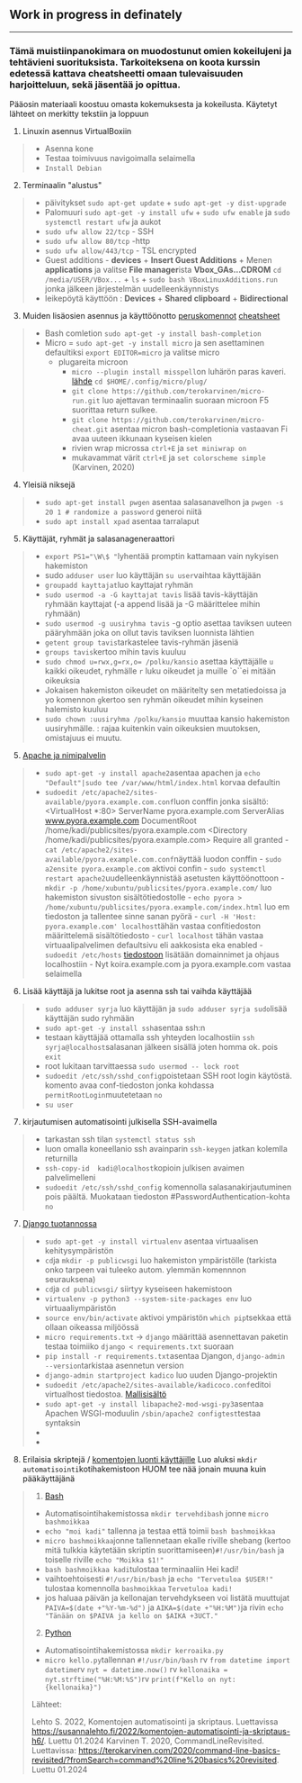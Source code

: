 ## Work in progress in definately

--- 

### Tämä muistiinpanokimara on muodostunut omien kokeilujeni ja tehtävieni suorituksista. Tarkoiteksena on koota kurssin edetessä kattava cheatsheetti omaan tulevaisuuden harjoitteluun, sekä jäsentää jo opittua. 
Pääosin materiaali koostuu omasta kokemuksesta ja kokeilusta. Käytetyt lähteet on merkitty tekstiin ja loppuun

1. Linuxin asennus VirtualBoxiin
 > - Asenna kone
 > - Testaa toimivuus navigoimalla selaimella
 > - `Install Debian`
   
2. Terminaalin "alustus"
>  - päivitykset
>     `sudo apt-get update` + `sudo apt-get -y dist-upgrade`
>  - Palomuuri
>     `sudo apt-get -y install ufw` + `sudo ufw enable` ja `sudo systemctl restart ufw`
>    ja aukot
>   - `sudo ufw allow 22/tcp` - SSH
>   - `sudo ufw allow 80/tcp` -http
>   - `sudo ufw allow/443/tcp` - TSL encrypted
>  - Guest additions - **devices** + **Insert Guest Additions** + Menen **applications** ja valitse **File manager**ista **Vbox_GAs...CDROM**
>        `cd /media/USER/VBox...` + `ls` + `sudo bash VBoxLinuxAdditions.run` jonka jälkeen järjestelmän uudelleenkäynnistys
>  - leikepöytä käyttöön : **Devices** + **Shared clipboard** + **Bidirectional**

3. Muiden lisäosien asennus ja käyttöönotto [peruskomennot](https://terokarvinen.com/2020/command-line-basics-revisited/?fromSearch=command%20line%20basics%20revisited) [cheatsheet](https://terokarvinen.com/2022/command-palette-cheatsheet-run-and-make-micro/)
>  - Bash comletion `sudo apt-get -y install bash-completion` 
>  - Micro = `sudo apt-get -y install micro` ja sen asettaminen defaultiksi `export EDITOR=micro` ja valitse micro
>    - plugareita microon
>       - `micro --plugin install misspell`on luhärön paras kaveri. [lähde](https://github.com/CamilleScholtz/micro-misspell-plugin)
>         `cd $HOME/.config/micro/plug/`
>       -  `git clone https://github.com/terokarvinen/micro-run.git` luo ajettavan terminaalin suoraan microon F5 suorittaa return sulkee. 
>       - `git clone https://github.com/terokarvinen/micro-cheat.git` asentaa micron bash-completionia vastaavan Fi avaa uuteen ikkunaan kyseisen kielen
>        - rivien wrap microssa `ctrl+E` ja `set miniwrap on`
>        - mukavammat värit `ctrl+E` ja `set colorscheme simple` (Karvinen, 2020)
>

4. Yleisiä niksejä
>    - `sudo apt-get install pwgen` asentaa salasanavelhon ja `pwgen -s 20 1 # randomize a password` generoi niitä
>    - `sudo apt install xpad` asentaa tarralaput

5. Käyttäjät, ryhmät ja salasanageneraattori
>    - `export PS1="\W\$ "`lyhentää promptin kattamaan vain nykyisen hakemiston
>    - sudo `adduser user` luo käyttäjän `su user`vaihtaa käyttäjään
>    - `groupadd kayttajat`luo kayttajat ryhmän
>    - `sudo usermod -a -G kayttajat tavis` lisää tavis-käyttäjän ryhmään kayttajat (-a append lisää ja -G määrittelee mihin ryhmään)
>    - `sudo usermod -g uusiryhma tavis` -g optio asettaa taviksen uuteen pääryhmään joka on ollut tavis taviksen luonnista lähtien
>    - `getent group tavis`tarkastelee tavis-ryhmän jäseniä
>    - `groups tavis`kertoo mihin tavis kuuluu
>    -  `sudo chmod u=rwx,g=rx,o= /polku/kansio` asettaa käyttäjälle `u` kaikki oikeudet, ryhmälle `r` luku oikeudet ja muille `o``ei mitään oikeuksia
>    -  Jokaisen hakemiston oikeudet on määritelty sen metatiedoissa ja yo komennon `g`kertoo sen ryhmän oikeudet mihin kyseinen halemisto kuuluu
>    -   `sudo chown :uusiryhma /polku/kansio` muuttaa  kansio hakemiston uusiryhmälle. : rajaa kuitenkin vain oikeuksien muutoksen, omistajuus ei muutu.

5. [Apache ja nimipalvelin](https://httpd.apache.org/docs/2.4/vhosts/name-based.html)
>    - `sudo apt-get -y install apache2`asentaa apachen ja `echo "Default"|sudo tee /var/www/html/index.html` korvaa defaultin
>    - `sudoedit /etc/apache2/sites-available/pyora.example.com.conf`luon conffin jonka sisältö:
>          <VirtualHost *:80>
>         ServerName pyora.example.com
>         ServerAlias www.pyora.example.com
>          DocumentRoot /home/kadi/publicsites/pyora.example.com
>          <Directory /home/kadi/publicsites/pyora.example.com>
>            Require all granted
>          </Directory>
>         </VirtualHost>
>     - `cat /etc/apache2/sites-available/pyora.example.com.conf`näyttää luodon conffin
>     - `sudo a2ensite pyora.example.com` aktivoi confin
>     - `sudo systemctl restart apache2`uudelleenkäynnistää asetusten käyttöönottoon
>     - `mkdir -p /home/xubuntu/publicsites/pyora.example.com/` luo hakemiston sivuston sisältötiedostolle
>     - `echo pyora > /home/xubuntu/publicsites/pyora.example.com/index.html` luo em tiedoston ja tallentee sinne sanan pyörä
>     - `curl -H 'Host: pyora.example.com' localhost`tähän vastaa confitiedoston määrittelemä sisältötiedosto
>     - `curl localhost`  tähän vastaa virtuaalipalvelimen defaultsivu eli aakkosista eka enabled
>     - `sudoedit /etc/hosts` [tiedostoon](https://terokarvinen.com/2018/04/10/name-based-virtual-hosts-on-apache-multiple-websites-to-single-ip-address/) lisätään domainnimet ja ohjaus localhostiin 
>     - Nyt koira.example.com ja pyora.example.com vastaa selaimella

6. Lisää käyttäjä ja lukitse root ja asenna ssh tai vaihda käyttäjää

>    - `sudo adduser syrja` luo käyttäjän ja `sudo adduser syrja sudo`lisää käyttäjän sudo ryhmään
>    - `sudo apt-get -y install ssh`asentaa ssh:n
>    - testaan käyttäjää ottamalla ssh yhteyden localhostiin `ssh syrja@localhost`salasanan jälkeen sisällä joten homma ok. pois `exit`
>    - root lukitaan tarvittaessa `sudo usermod -- lock root`
>    - `sudoedit /etc/ssh/sshd_config`poistetaan SSH root login käytöstä. komento avaa conf-tiedoston jonka kohdassa `permitRootLogin`muutetetaan `no`
>    - `su user`
       
7.  kirjautumisen automatisointi julkisella SSH-avaimella
>   - tarkastan ssh tilan `systemctl status ssh`
>   - luon omalla koneellanio ssh avainparin `ssh-keygen` jatkan kolemlla returnilla
>   - `ssh-copy-id  kadi@localhost`kopioin julkisen avaimen palvelimelleni
>   - `sudoedit /etc/ssh/sshd_config` komennolla salasanakirjautuminen pois päältä. Muokataan tiedoston #PasswordAuthentication-kohta `no`
    
7.  [Django tuotannossa](https://terokarvinen.com/2022/deploy-django/?fromSearch=django)
>  - `sudo apt-get -y install virtualenv` asentaa virtuaalisen kehitysympäristön
>  - `cd`ja `mkdir -p publicwsgi` luo hakemiston ympäristölle (tarkista onko tarpeen vai tuleeko autom. ylemmän komennnon seurauksena)
>  - `cd`ja `cd publicwsgi/` siirtyy kyseiseen hakemistoon
>  - `virtualenv -p python3 --system-site-packages env` luo virtuaaliympäristön
>  - `source env/bin/activate` aktivoi ympäristön `which pip`tsekkaa että ollaan oikeassa miljöössä
>  - `micro requirements.txt` -> `django` määrittää asennettavan paketin testaa toimiiko `django < requirements.txt` suoraan
>  - `pip install -r requirements.txt`asentaa Djangon, `django-admin --version`tarkistaa asennetun version
>  - `django-admin startproject kadico` luo uuden Django-projektin
>  - `sudoedit /etc/apache2/sites-available/kadicoco.conf`editoi virtualhost tiedostoa. [Mallisisältö](https://github.com/syjaka/Linux-Palvelimet-2024/blob/main/images/6.110_kadico_conf.png)
>  - `sudo apt-get -y install libapache2-mod-wsgi-py3`asentaa Apachen WSGI-moduulin `/sbin/apache2 configtest`testaa syntaksin
>  - 
>  - 

8.  Erilaisia skriptejä / [komentojen luonti käyttäjille](https://susannalehto.fi/2022/komentojen-automatisointi-ja-skriptaus-h6/)
   Luo aluksi `mkdir automatisointi`kotihakemistoon HUOM tee nää jonain muuna kuin pääkäyttäjänä
> 1. [Bash]()
>  - Automatisointihakemistossa `mkdir tervehdibash` jonne `micro bashmoikkaa`
>  - `echo "moi kadi"` tallenna ja testaa että toimii `bash bashmoikkaa`
>  - `micro bashmoikkaa`jonne tallennetaan ekalle riville shebang (kertoo mitä tulkkia käytetään skriptin suorittamiseen)`#!/usr/bin/bash` ja toiselle riville `echo "Moikka $1!"`
>  -  `bash bashmoikkaa kadi`tulostaa terminaaliin Hei kadi! 
>  -  vaihtoehtoisesti `#!/usr/bin/bash` ja `echo "Tervetuloa $USER!"` tulostaa komennolla `bashmoikkaa` `Tervetuloa kadi!`
>  -  jos haluaa päivän ja kellonajan tervehdykseen voi listätä muuttujat `PAIVA=$(date +"%Y-%m-%d")` ja `AIKA=$(date +"%H:%M")`ja rivin `echo "Tänään on $PAIVA ja kello on $AIKA +3UCT."`
> 2. [Python]()
>  - Automatisointihakemistossa `mkdir kerroaika.py`
>  - `micro kello.py`tallennan `#!/usr/bin/bash` rv `from datetime import datetime`rv `nyt = datetime.now()` rv `kellonaika = nyt.strftime("%H:%M:%S")`rv `print(f"Kello on nyt: {kellonaika}")`
>
> Lähteet:
>
> Lehto S. 2022, Komentojen automatisointi ja skriptaus. Luettavissa https://susannalehto.fi/2022/komentojen-automatisointi-ja-skriptaus-h6/. Luettu 01.2024
> Karvinen T. 2020, CommandLineRevisited. Luettavissa: https://terokarvinen.com/2020/command-line-basics-revisited/?fromSearch=command%20line%20basics%20revisited. Luettu 01.2024

